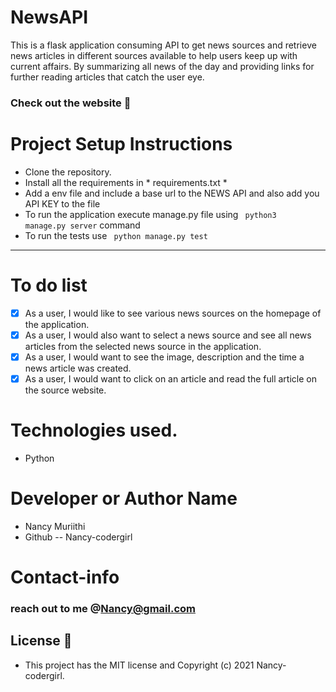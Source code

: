 # NewsAPI
This is a flask application consuming API to get news sources and retrieve news articles in different sources available to help users keep up with current affairs. By summarizing  all news of the day and providing links for further reading articles that catch the user eye. 

### Check out the website :stars: 



# Project Setup Instructions

* Clone the repository.
* Install all the requirements in * requirements.txt *
* Add a env file and include a base url to the NEWS API and also add you API KEY to the file
* To run the application execute manage.py file using <code> python3 manage.py server</code> command 
* To run the tests use <code> python manage.py test </code>

----------------------------------------------------------

# To do list
- [X] As a user, I would like to see various news sources on the homepage of the application.
- [X] As a user, I would also want to select a news source and see all news articles from the selected news source in the application.
- [X] As a user, I would want to see the image, description and the time a news article was created.
- [X] As a user, I would want to click on an article and read the full article on the source website.

# Technologies used.
- Python


# Developer or Author Name
- Nancy Muriithi
- Github -- Nancy-codergirl

# Contact-info
### reach out to me @Nancy@gmail.com

## License :link:
* This project has the MIT license and Copyright (c) 2021 Nancy-codergirl.